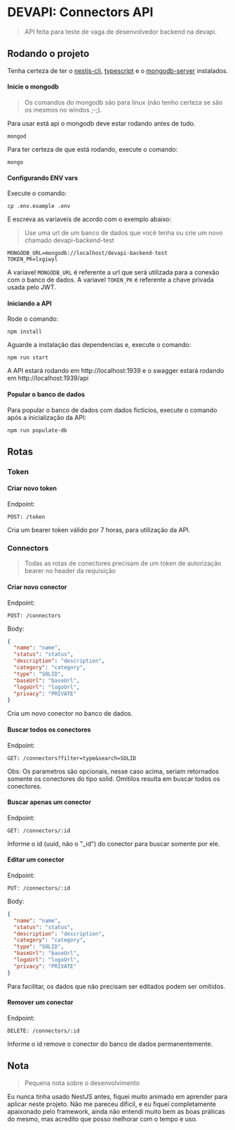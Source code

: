 # DEVAPI: Connectors API

> API feita para teste de vaga de desenvolvedor backend na devapi.

## Rodando o projeto

Tenha certeza de ter o [nestjs-cli](https://docs.nestjs.com/cli/overview#installation), [typescript](http://typescriptlang.org/) e o [mongodb-server](https://www.mongodb.com/try/download/community) instalados.

#### Inicie o mongodb

> Os comandos do mongodb são para linux (não tenho certeza se são os mesmos no windos ;-;).

Para usar está api o mongodb deve estar rodando antes de tudo.

```shell
mongod
```

Para ter certeza de que está rodando, execute o comando:

```shell
mongo
```

#### Configurando ENV vars

Execute o comando:

```shell
cp .env.example .env
```

E escreva as variaveis de acordo com o exemplo abaixo:

> Use uma url de um banco de dados que você tenha ou crie um novo chamado devapi-backend-test

```shell
MONGODB_URL=mongodb://localhost/devapi-backend-test
TOKEN_PK=lxgiwyl
```

A variavel `MONGODB_URL` é referente a url que será utilizada para a conexão com o banco de dados.
A variavel `TOKEN_PK` é referente a chave privada usada pelo JWT.

#### Iniciando a API

Rode o comando:

```shell
npm install
```

Aguarde a instalação das dependencias e, execute o comando:

```shell
npm run start
```

A API estará rodando em http://localhost:1939 e o swagger estará rodando em http://localhost:1939/api

#### Popular o banco de dados

Para popular o banco de dados com dados ficticios, execute o comando após a inicialização da API:

```shell
npm run populate-db
```

## Rotas

### Token

#### Criar novo token

Endpoint:
```shell
POST: /token
```

Cria um bearer token válido por 7 horas, para utilização da API.

### Connectors

> Todas as rotas de conectores precisam de um token de autorização bearer no header da requisição

#### Criar novo conector

Endpoint:
```shell
POST: /connectors
```

Body:
```json
{
  "name": "name",
  "status": "status",
  "description": "description",
  "category": "category",
  "type": "SOLID",
  "baseUrl": "baseUrl",
  "logoUrl": "logoUrl",
  "privacy": "PRIVATE"
}
```

Cria um novo conector no banco de dados.

#### Buscar todos os conectores

Endpoint:
```shell
GET: /connectors?filter=type&search=SOLID
```

Obs: Os parametros são opcionais, nesse caso acima, seriam retornados somente os conectores do tipo solid.
Omitilos resulta em buscar todos os conectores.

#### Buscar apenas um conector

Endpoint:
```shell
GET: /connectors/:id
```

Informe o id (uuid, não o "_id") do conector para buscar somente por ele.

#### Editar um conector

Endpoint:
```shell
PUT: /connectors/:id
```

Body:
```json
{
  "name": "name",
  "status": "status",
  "description": "description",
  "category": "category",
  "type": "SOLID",
  "baseUrl": "baseUrl",
  "logoUrl": "logoUrl",
  "privacy": "PRIVATE"
}
```

Para facilitar, os dados que não precisam ser editados podem ser omitidos.

#### Remover um conector

Endpoint:
```shell
DELETE: /connectors/:id
```

Informe o id remove o conector do banco de dados permanentemente.

## Nota

> Pequena nota sobre o desenvolvimento

Eu nunca tinha usado NestJS antes, fiquei muito animado em aprender para aplicar neste projeto.
Não me pareceu dificil, e eu fiquei completamente apaixonado pelo framework, ainda não entendi muito bem as boas práticas do mesmo, 
mas acredito que posso melhorar com o tempo e uso.

